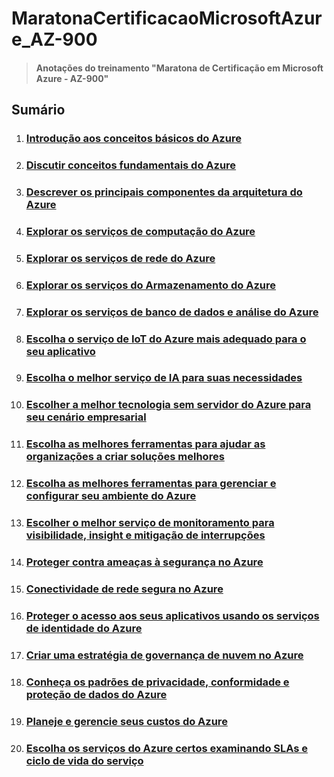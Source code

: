 # MaratonaCertificacaoMicrosoftAzure_AZ-900

> #### Anotações do treinamento "Maratona de Certificação em Microsoft Azure - AZ-900"

## Sumário

1. ### [Introdução aos conceitos básicos do Azure](./Modulo1/M1_Sumario.md)
2. ### [Discutir conceitos fundamentais do Azure](./Modulo2/M2_Sumario.md)
3. ### [Descrever os principais componentes da arquitetura do Azure](./Modulo3/M3_Sumario.md)
4. ### [Explorar os serviços de computação do Azure](./Modulo4/M4_Sumario.md)
5. ### [Explorar os serviços de rede do Azure](./Modulo5/M5_Sumario.md)
6. ### [Explorar os serviços do Armazenamento do Azure](./Modulo6/M6_1_ConceitosRedeVirtualAzure.md)
7. ### [Explorar os serviços de banco de dados e análise do Azure](./Modulo7/M7_Sumario.md)
8. ### [Escolha o serviço de IoT do Azure mais adequado para o seu aplicativo](./Modulo8/M8_1_IoTAzure.md)
9. ### [Escolha o melhor serviço de IA para suas necessidades](./Modulo9/M9_1_ServicoIA.md)
10. ### [Escolher a melhor tecnologia sem servidor do Azure para seu cenário empresarial](./Modulo10/M10_1_TecnologiaSemServidor.md)
11. ### [Escolha as melhores ferramentas para ajudar as organizações a criar soluções melhores](./Modulo11/M11_1_MelhoresFerramentas.md)
12. ### [Escolha as melhores ferramentas para gerenciar e configurar seu ambiente do Azure](./Modulo12/M12_1_ConfigurarAmbienteAzure.md)
13. ### [Escolher o melhor serviço de monitoramento para visibilidade, insight e mitigação de interrupções](./Modulo13/M13_1_Interrupcoes.md)
14. ### [Proteger contra ameaças à segurança no Azure](./Modulo14/M14_1_AmeacasSeguranca.md)
15. ### [Conectividade de rede segura no Azure](./Modulo15/M15_1_Conectividade.md)
16. ### [Proteger o acesso aos seus aplicativos usando os serviços de identidade do Azure](./Modulo16/M16_1_ServicosIdentidade.md)
17. ### [Criar uma estratégia de governança de nuvem no Azure]()
18. ### [Conheça os padrões de privacidade, conformidade e proteção de dados do Azure]()
19. ### [Planeje e gerencie seus custos do Azure]()
20. ### [Escolha os serviços do Azure certos examinando SLAs e ciclo de vida do serviço]()

